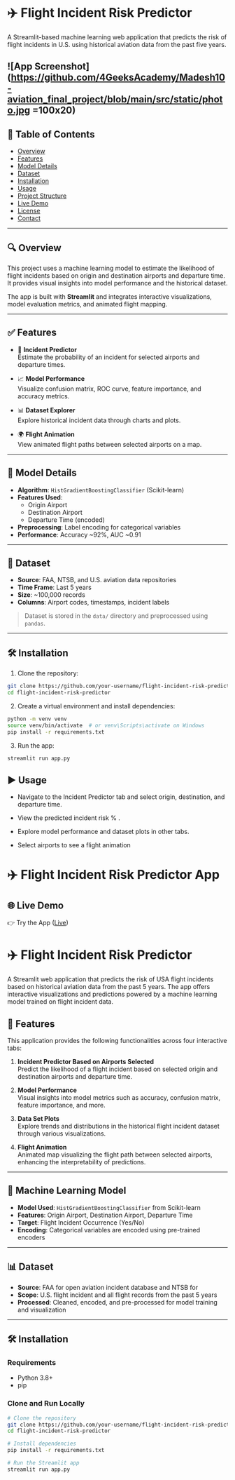 # ✈️ Flight Incident Risk Predictor

A Streamlit-based machine learning web application that predicts the risk of flight incidents in U.S. using historical aviation data from the past five years.

![App Screenshot](https://github.com/4GeeksAcademy/Madesh10-aviation_final_project/blob/main/src/static/photo.jpg =100x20)
---

## 📌 Table of Contents

- [Overview](#-overview)
- [Features](#-features)
- [Model Details](#-model-details)
- [Dataset](#-dataset)
- [Installation](#-installation)
- [Usage](#-usage)
- [Project Structure](#-project-structure)
- [Live Demo](#-live-demo)
- [License](#-license)
- [Contact](#-contact)

---

## 🔍 Overview

This project uses a machine learning model to estimate the likelihood of flight incidents based on origin and destination airports and departure time. It provides visual insights into model performance and the historical dataset.

The app is built with **Streamlit** and integrates interactive visualizations, model evaluation metrics, and animated flight mapping.

---

## ✅ Features

- 🔮 **Incident Predictor**  
  Estimate the probability of an incident for selected airports and departure times.

- 📈 **Model Performance**  
  Visualize confusion matrix, ROC curve, feature importance, and accuracy metrics.

- 📊 **Dataset Explorer**  
  Explore historical incident data through charts and plots.

- 🌍 **Flight Animation**  
  View animated flight paths between selected airports on a map.

---

## 🧠 Model Details

- **Algorithm**: `HistGradientBoostingClassifier` (Scikit-learn)
- **Features Used**:
  - Origin Airport
  - Destination Airport
  - Departure Time (encoded)
- **Preprocessing**: Label encoding for categorical variables
- **Performance**: Accuracy ~92%, AUC ~0.91

---

## 📁 Dataset

- **Source**: FAA, NTSB, and U.S. aviation data repositories
- **Time Frame**: Last 5 years
- **Size**: ~100,000 records
- **Columns**: Airport codes, timestamps, incident labels

> Dataset is stored in the `data/` directory and preprocessed using `pandas`.

---

## 🛠️ Installation

1. Clone the repository:
```bash
git clone https://github.com/your-username/flight-incident-risk-predictor.git
cd flight-incident-risk-predictor
```

2. Create a virtual environment and install dependencies:
```bash
python -m venv venv
source venv/bin/activate  # or venv\Scripts\activate on Windows
pip install -r requirements.txt
```

3. Run the app:
```bash
streamlit run app.py
```

## ▶️ Usage

- Navigate to the Incident Predictor tab and select origin, destination, and departure time.

- View the predicted incident risk % .

- Explore model performance and dataset plots in other tabs.

- Select airports to see a flight animation 


# ✈️ Flight Incident Risk Predictor App 

## 🌐 Live Demo
👉 Try the App ([Live](https://madesh10-aviation-final-project.onrender.com/))

# ✈️ Flight Incident Risk Predictor

A Streamlit web application that predicts the risk of USA flight incidents based on historical aviation data from the past 5 years. The app offers interactive visualizations and predictions powered by a machine learning model trained on flight incident data.


## 🚀 Features

This application provides the following functionalities across four interactive tabs:

1. **Incident Predictor Based on Airports Selected**  
   Predict the likelihood of a flight incident based on selected origin and destination airports and departure time.

2. **Model Performance**  
   Visual insights into model metrics such as accuracy, confusion matrix, feature importance, and more.

3. **Data Set Plots**  
   Explore trends and distributions in the historical flight incident dataset through various visualizations.

4. **Flight Animation**  
   Animated map visualizing the flight path between selected airports, enhancing the interpretability of predictions.

---

## 🧠 Machine Learning Model

- **Model Used**: `HistGradientBoostingClassifier` from Scikit-learn
- **Features**: Origin Airport, Destination Airport, Departure Time
- **Target**: Flight Incident Occurrence (Yes/No)
- **Encoding**: Categorical variables are encoded using pre-trained encoders

---

## 📊 Dataset

- **Source**: FAA for open aviation incident database and NTSB for 
- **Scope**: U.S. flight incident and all flight records from the past 5 years
- **Processed**: Cleaned, encoded, and pre-processed for model training and visualization

---

## 🛠️ Installation

### Requirements

- Python 3.8+
- pip

### Clone and Run Locally

```bash
# Clone the repository
git clone https://github.com/your-username/flight-incident-risk-predictor.git
cd flight-incident-risk-predictor

# Install dependencies
pip install -r requirements.txt

# Run the Streamlit app
streamlit run app.py
